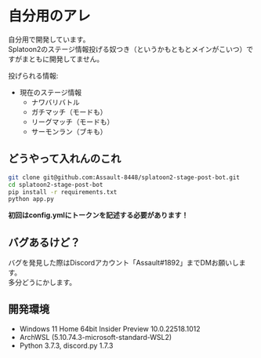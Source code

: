 # 自分用のアレ

自分用で開発しています。  
Splatoon2のステージ情報投げる奴つき（というかもともとメインがこいつ）ですがまともに開発してません。  
  
投げられる情報: 

- 現在のステージ情報
	- ナワバリバトル
	- ガチマッチ（モードも）
	- リーグマッチ（モードも）
	- サーモンラン（ブキも）

## どうやって入れんのこれ

```bash
git clone git@github.com:Assault-8448/splatoon2-stage-post-bot.git
cd splatoon2-stage-post-bot
pip install -r requirements.txt
python app.py
```

**初回はconfig.ymlにトークンを記述する必要があります！**

## バグあるけど？

バグを発見した際はDiscordアカウント「Assault#1892」までDMお願いします。  
多分どうにかします。

## 開発環境

- Windows 11 Home 64bit Insider Preview 10.0.22518.1012
- ArchWSL (5.10.74.3-microsoft-standard-WSL2)
- Python 3.7.3, discord.py 1.7.3

